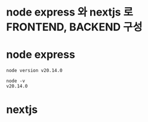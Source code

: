 # node express 와 nextjs 로 FRONTEND, BACKEND 구성

# node express

`node version v20.14.0`
```
node -v 
v20.14.0
```


# nextjs

